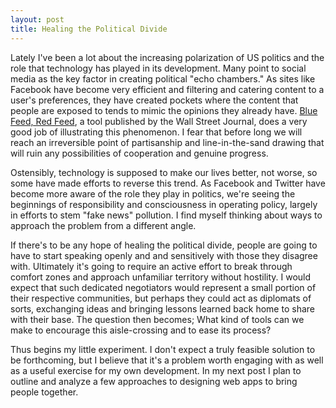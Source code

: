 ```yaml
---
layout: post
title: Healing the Political Divide
---
```

Lately I've been a lot about the increasing polarization of US politics and the role that technology has played in its development. Many point to social media as the key factor in creating political "echo chambers." As sites like Facebook have become very efficient and filtering and catering content to a user's preferences, they have created pockets where the content that people are exposed to tends to mimic the opinions they already have. [Blue Feed, Red Feed](http://graphics.wsj.com/blue-feed-red-feed/#/president-trump), a tool published by the Wall Street Journal, does a very good job of illustrating this phenomenon. I fear that before long we will reach an irreversible point of partisanship and line-in-the-sand drawing that will ruin any possibilities of cooperation and genuine progress.

Ostensibly, technology is supposed to make our lives better, not worse, so some have made efforts to reverse this trend. As Facebook and Twitter have become more aware of the role they play in politics, we're seeing the beginnings of responsibility and consciousness in operating policy, largely in efforts to stem "fake news" pollution. I find myself thinking about ways to approach the problem from a different angle.

If there's to be any hope of healing the political divide, people are going to have to start speaking openly and and sensitively with those they disagree with. Ultimately it's going to require an active effort to break through comfort zones and approach unfamiliar territory without hostility. I would expect that such dedicated negotiators would represent a small portion of their respective communities, but perhaps they could act as diplomats of sorts, exchanging ideas and bringing lessons learned back home to share with their base. The question then becomes; What kind of tools can we make to encourage this aisle-crossing and to ease its process?

Thus begins my little experiment. I don't expect a truly feasible solution to be forthcoming, but I believe that it's a problem worth engaging with as well as a useful exercise for my own development. In my next post I plan to outline and analyze a few approaches to designing web apps to bring people together.